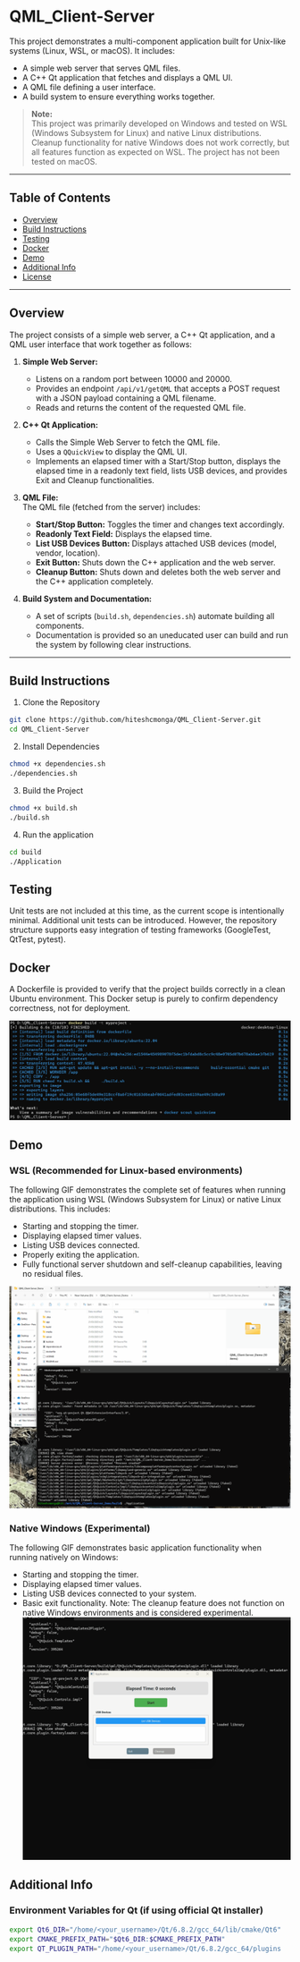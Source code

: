 # QML_Client-Server

This project demonstrates a multi-component application built for Unix-like systems (Linux, WSL, or macOS). It includes:

- A simple web server that serves QML files.
- A C++ Qt application that fetches and displays a QML UI.
- A QML file defining a user interface.
- A build system to ensure everything works together.

> **Note:**  
> This project was primarily developed on Windows and tested on WSL (Windows Subsystem for Linux) and native Linux distributions. Cleanup functionality for native Windows does not work correctly, but all features function as expected on WSL. The project has not been tested on macOS.
---
## Table of Contents

- [Overview](#overview)
- [Build Instructions](#build-instructions)
- [Testing](#testing)
- [Docker](#docker)
- [Demo](#demo)
- [Additional Info](#additional-info)
- [License](#license)

---

## Overview

The project consists of a simple web server, a C++ Qt application, and a QML user interface that work together as follows:

1. **Simple Web Server:**  
   - Listens on a random port between 10000 and 20000.
   - Provides an endpoint `/api/v1/getQML` that accepts a POST request with a JSON payload containing a QML filename.
   - Reads and returns the content of the requested QML file.

2. **C++ Qt Application:**  
   - Calls the Simple Web Server to fetch the QML file.
   - Uses a `QQuickView` to display the QML UI.
   - Implements an elapsed timer with a Start/Stop button, displays the elapsed time in a readonly text field, lists USB devices, and provides Exit and Cleanup functionalities.

3. **QML File:**  
   The QML file (fetched from the server) includes:
   - **Start/Stop Button:** Toggles the timer and changes text accordingly.
   - **Readonly Text Field:** Displays the elapsed time.
   - **List USB Devices Button:** Displays attached USB devices (model, vendor, location).
   - **Exit Button:** Shuts down the C++ application and the web server.
   - **Cleanup Button:** Shuts down and deletes both the web server and the C++ application completely.

4. **Build System and Documentation:**  
   - A set of scripts (`build.sh`, `dependencies.sh`) automate building all components.
   - Documentation is provided so an uneducated user can build and run the system by following clear instructions.

---

## Build Instructions
1. Clone the Repository
```bash
git clone https://github.com/hiteshcmonga/QML_Client-Server.git
cd QML_Client-Server
```
2. Install Dependencies
```bash
chmod +x dependencies.sh
./dependencies.sh
```
3. Build the Project
```bash
chmod +x build.sh
./build.sh
```
4. Run the application
```bash
cd build
./Application
```

## Testing
Unit tests are not included at this time, as the current scope is intentionally minimal. Additional unit tests 
can be introduced.
However, the repository structure supports easy integration of testing frameworks (GoogleTest, QtTest, pytest).

## Docker
A Dockerfile is provided to verify that the project builds correctly in a clean Ubuntu environment. 
This Docker setup is purely to confirm dependency correctness, not for deployment.

![docker_build](media/docker_1.png)
## Demo

### WSL (Recommended for Linux-based environments)
The following GIF demonstrates the complete set of features when running the application using WSL (Windows Subsystem for Linux) or native Linux distributions. This includes:
- Starting and stopping the timer.
- Displaying elapsed timer values.
- Listing USB devices connected.
- Properly exiting the application.
- Fully functional server shutdown and self-cleanup capabilities, leaving no residual files.

![QML_WSL](media/QML_WSL.gif)

### Native Windows (Experimental)


The following GIF demonstrates basic application functionality when running natively on Windows:

- Starting and stopping the timer.
- Displaying elapsed timer values.
- Listing USB devices connected to your system.
- Basic exit functionality.
Note: The cleanup feature does not function on native Windows environments and is considered experimental.
![QML](media/QML.gif)

## Additional Info
### Environment Variables for Qt (if using official Qt installer)
```bash
export Qt6_DIR="/home/<your_username>/Qt/6.8.2/gcc_64/lib/cmake/Qt6"
export CMAKE_PREFIX_PATH="$Qt6_DIR:$CMAKE_PREFIX_PATH"
export QT_PLUGIN_PATH="/home/<your_username>/Qt/6.8.2/gcc_64/plugins
```